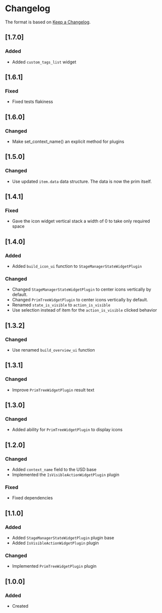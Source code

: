 # Changelog
The format is based on [Keep a Changelog](https://keepachangelog.com/en/1.0.0/).

## [1.7.0]
### Added
- Added `custom_tags_list` widget

## [1.6.1]
### Fixed
- Fixed tests flakiness

## [1.6.0]
### Changed
- Make set_context_name() an explicit method for plugins

## [1.5.0]
### Changed
- Use updated `item.data` data structure. The data is now the prim itself.

## [1.4.1]
### Fixed
- Gave the icon widget vertical stack a width of 0 to take only required space

## [1.4.0]
### Added
- Added `build_icon_ui` function to `StageManagerStateWidgetPlugin`

### Changed
- Changed `StageManagerStateWidgetPlugin` to center icons vertically by default.
- Changed `PrimTreeWidgetPlugin` to center icons vertically by default.
- Renamed `state_is_visible` to `action_is_visible`
- Use selection instead of item for the `action_is_visible` clicked behavior

## [1.3.2]
### Changed
- Use renamed `build_overview_ui` function

## [1.3.1]
### Changed
- Improve `PrimTreeWidgetPlugin` result text

## [1.3.0]
### Changed
- Added ability for `PrimTreeWidgetPlugin` to display icons

## [1.2.0]
### Changed
- Added `context_name` field to the USD base
- Implemented the `IsVisibleActionWidgetPlugin` plugin

### Fixed
- Fixed dependencies

## [1.1.0]
### Added
- Added `StageManagerStateWidgetPlugin` plugin base
- Added `IsVisibleActionWidgetPlugin` plugin

### Changed
- Implemented `PrimTreeWidgetPlugin` plugin

## [1.0.0]
### Added
- Created
